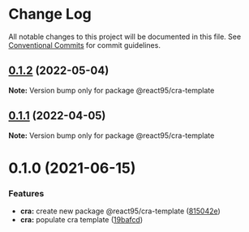 # Change Log

All notable changes to this project will be documented in this file.
See [Conventional Commits](https://conventionalcommits.org) for commit guidelines.

## [0.1.2](https://github.com/React95/React95/compare/@react95/cra-template@0.1.1...@react95/cra-template@0.1.2) (2022-05-04)

**Note:** Version bump only for package @react95/cra-template





## [0.1.1](https://github.com/React95/React95/compare/@react95/cra-template@0.1.0...@react95/cra-template@0.1.1) (2022-04-05)

**Note:** Version bump only for package @react95/cra-template





# 0.1.0 (2021-06-15)


### Features

* **cra:** create new package @react95/cra-template ([815042e](https://github.com/React95/React95/commit/815042edb7471d9aea9d1006a05f6bcd277303c6))
* **cra:** populate cra template ([19bafcd](https://github.com/React95/React95/commit/19bafcd8803fe57b39b6ea368e26a12237e227d4))
